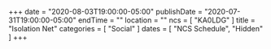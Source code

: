 +++
date = "2020-08-03T19:00:00-05:00"
publishDate = "2020-07-31T19:00:00-05:00"
endTime = ""
location = ""
ncs = [ "KA0LDG" ]
title = "Isolation Net"
categories = [ "Social" ]
dates = [ "NCS Schedule", "Hidden" ]
+++
